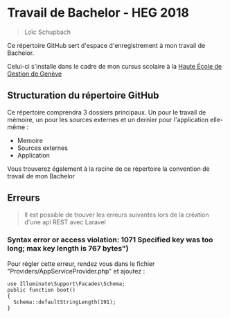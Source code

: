 # Travail de Bachelor - HEG 2018

> Loïc Schupbach

Ce répertoire GitHub sert d'espace d'enregistrement à mon travail de Bachelor.

Celui-ci s'installe dans le cadre de mon cursus scolaire à la [Haute École de Gestion de Genève](https://www.hesge.ch/heg/)

## Structuration du répertoire GitHub
Ce répertoire comprendra 3 dossiers principaux. Un pour le travail de mémoire, un pour les sources externes et un dernier pour l'application elle-même :

- Memoire
- Sources externes
- Application

Vous trouverez également à la racine de ce répertoire la convention de travail de mon Bachelor

## Erreurs
> Il est possible de trouver les erreurs suivantes lors de la création d'une api REST avec Laravel

### Syntax error or access violation: 1071 Specified key was too long; max key length is 767 bytes")
Pour régler cette erreur, rendez vous dans le fichier "Providers/AppServiceProvider.php" et ajoutez :

```
use Illuminate\Support\Facades\Schema;
public function boot()
{
  Schema::defaultStringLength(191);
}
```



